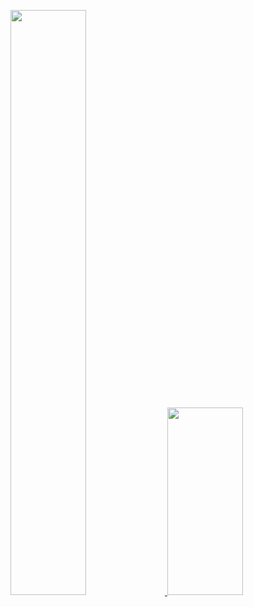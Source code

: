 <!--
<div align="center">
  <a href="https://linkedin.com/in/corentinthuillot/">
    <img src="https://rocketbike.org/wp-content/uploads/2019/03/Rocket-Bike-Alumni-Group-Cover-1024x534.jpg?sanitize=true">
  </a>
</div>
<hr>
-->
<a
  href="https://github.com/anuraghazra/github-readme-stats" title="Go to Source (and thank Anurag Hazra later!)">
  <img
       width="49%"
       src="https://github-readme-stats.vercel.app/api?username=CorentinThuillot&show_icons=true&theme=graywhite">
  <img width="49%" height="300" src="https://github-readme-stats.vercel.app/api/top-langs/?username=anuraghazra&langs_count=10&layout=compact&theme=graywhite"></a>
